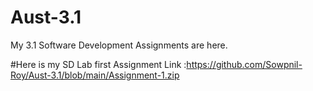 # Aust-3.1
My 3.1 Software Development Assignments are here.

#Here is my SD Lab first Assignment Link :https://github.com/Sowpnil-Roy/Aust-3.1/blob/main/Assignment-1.zip
